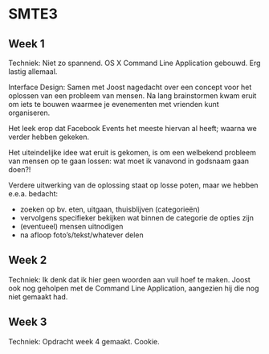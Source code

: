 # SMTE3

## Week 1
Techniek: Niet zo spannend. OS X Command Line Application gebouwd. Erg lastig allemaal.

Interface Design: Samen met Joost nagedacht over een concept voor het oplossen van een probleem van mensen. Na lang brainstormen kwam eruit om iets te bouwen waarmee je evenementen met vrienden kunt organiseren.

Het leek erop dat Facebook Events het meeste hiervan al heeft; waarna we verder hebben gekeken.

Het uiteindelijke idee wat eruit is gekomen, is om een welbekend probleem van mensen op te gaan lossen: wat moet ik vanavond in godsnaam gaan doen?!

Verdere uitwerking van de oplossing staat op losse poten, maar we hebben e.e.a. bedacht:

* zoeken op bv. eten, uitgaan, thuisblijven (categorieën)
* vervolgens specifieker bekijken wat binnen de categorie de opties zijn
* (eventueel) mensen uitnodigen
* na afloop foto’s/tekst/whatever delen

## Week 2
Techniek: Ik denk dat ik hier geen woorden aan vuil hoef te maken. Joost ook nog geholpen met de Command Line Application, aangezien hij die nog niet gemaakt had.

## Week 3
Techniek: Opdracht week 4 gemaakt. Cookie.
